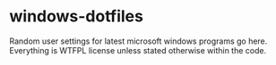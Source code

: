 # windows-dotfiles
Random user settings for latest microsoft windows programs go here. Everything is WTFPL license unless stated otherwise within the code.
